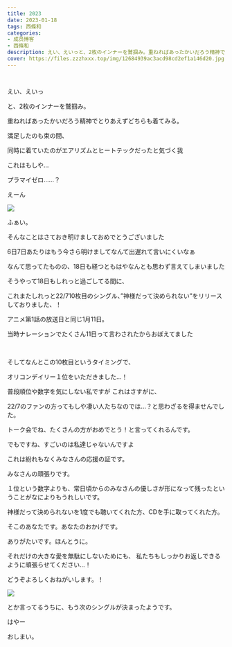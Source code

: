 ```yaml
---
title: 2023
date: 2023-01-18
tags: 西條和
categories: 
- 成员博客
- 西條和
description: えい、えいっと、2枚のインナーを鷲掴み。重ねればあったかいだろう精神でとりあえずどちらも着てみる。...
cover: https://files.zzzhxxx.top/img/12684939ac3acd98cd2ef1a146d20.jpg 
---
```


        ﻿













えい、えいっ








と、2枚のインナーを鷲掴み。
















重ねればあったかいだろう精神でとりあえずどちらも着てみる。﻿





















満足したのも束の間、












同時に着ていたのがエアリズムとヒートテックだったと気づく我

































これはもしや…





プラマイゼロ……？




















えーん















![](https://files.zzzhxxx.top/img/12684939ac3acd98cd2ef1a146d20.jpg)









ふぁい。
















そんなことはさておき明けましておめでとうございました















6日7日あたりはもう今さら明けましてなんて出遅れて言いにくいなぁ



なんて思ってたものの、18日も経つともはやなんとも思わず言えてしまいました
















そうやって18日もしれっと過ごしてる間に、




これまたしれっと22/710枚目のシングル、”神様だって決められない”をリリースしておりました、！
















アニメ第1話の放送日と同じ1月11日。









当時ナレーションでたくさん11日って言わされたからおぼえてました














﻿






そしてなんとこの10枚目というタイミングで、

オリコンデイリー１位をいただきました…！























普段順位や数字を気にしない私ですが
これはさすがに、

















22/7のファンの方ってもしや凄い人たちなのでは…？と思わざるを得ませんでした。


















トーク会でね、たくさんの方がおめでとう！と言ってくれるんです。














でもですね、すごいのは私達じゃないんですよ













これは紛れもなくみなさんの応援の証です。









みなさんの頑張りです。















１位という数字よりも、常日頃からのみなさんの優しさが形になって残ったということがなによりもうれしいです。













神様だって決められないを1度でも聴いてくれた方、CDを手に取ってくれた方。









そこのあなたです。あなたのおかげです。




















ありがたいです。ほんとうに。
















それだけの大きな愛を無駄にしないためにも、
私たちもしっかりお返しできるように頑張らせてください…！






















どうぞよろしくおねがいします。！







![](https://files.zzzhxxx.top/img/12684939ac3acd98cd2ef1a146d20-01.jpg)















とか言ってるうちに、もう次のシングルが決まったようです。
















はやー






















おしまい。


